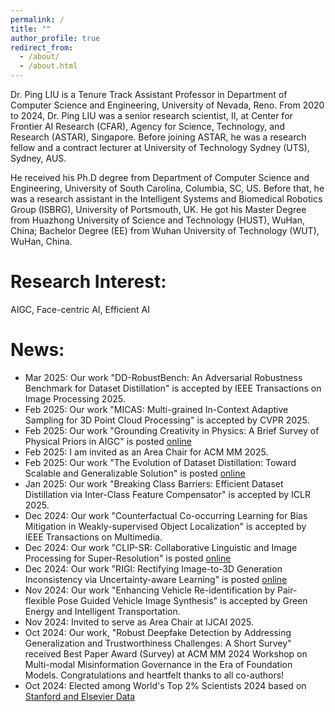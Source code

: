 ```yaml
---
permalink: /
title: ""
author_profile: true
redirect_from: 
  - /about/
  - /about.html
---
```


Dr. Ping LIU is a Tenure Track Assistant Professor in Department of Computer Science and Engineering, University of Nevada, Reno. From 2020 to 2024, Dr. Ping LIU was a senior research scientist, II, at Center for Frontier AI Research (CFAR), Agency for Science, Technology, and Research (ASTAR), Singapore. Before joining ASTAR, he was a research fellow and a contract lecturer at University of Technology Sydney (UTS), Sydney, AUS.  

He received his Ph.D degree from  Department of Computer Science and Engineering, University of South Carolina, Columbia, SC, US.  Before that, he was a research assistant in the Intelligent Systems and Biomedical Robotics Group (ISBRG), University of Portsmouth, UK.  He got his Master Degree from Huazhong University of Science and Technology (HUST), WuHan, China;  Bachelor Degree (EE) from Wuhan University of Technology (WUT), WuHan, China.


Research Interest:
======
AIGC, Face-centric AI, Efficient AI
 
News:
======
* Mar 2025: Our work "DD-RobustBench: An Adversarial Robustness Benchmark for Dataset Distillation" is accepted by IEEE Transactions on Image Processing 2025.
* Feb 2025: Our work "MICAS: Multi-grained In-Context Adaptive Sampling for 3D Point Cloud Processing" is accepted by CVPR 2025. 
* Feb 2025: Our work "Grounding Creativity in Physics: A Brief Survey of Physical Priors in AIGC" is posted [online](https://arxiv.org/pdf/2502.07007)
* Feb 2025: I am invited as an Area Chair for ACM MM 2025.
* Feb 2025: Our work "The Evolution of Dataset Distillation: Toward Scalable and Generalizable Solution" is posted [online](https://arxiv.org/abs/2502.05673)
* Jan 2025: Our work "Breaking Class Barriers: Efficient Dataset Distillation via Inter-Class Feature Compensator" is accepted by ICLR 2025. 
* Dec 2024: Our work "Counterfactual Co-occurring Learning for Bias Mitigation in Weakly-supervised Object Localization" is accepted by IEEE Transactions on Multimedia. 
* Dec 2024: Our work "CLIP-SR: Collaborative Linguistic and Image Processing for Super-Resolution" is posted [online](https://arxiv.org/abs/2412.11609)
* Dec 2024: Our work "RIGI: Rectifying Image-to-3D Generation Inconsistency via Uncertainty-aware Learning" is posted [online](https://arxiv.org/abs/2411.18866)
* Nov 2024: Our work "Enhancing Vehicle Re-identification by Pair-flexible Pose Guided Vehicle Image Synthesis" is accepted by Green Energy and Intelligent Transportation. 
* Nov 2024: Invited to serve as Area Chair at IJCAI 2025.
* Oct 2024: Our work, "Robust Deepfake Detection by Addressing Generalization and Trustworthiness Challenges: A Short Survey" received Best Paper Award (Survey) at ACM MM 2024 Workshop on Multi-modal Misinformation Governance in the Era of Foundation Models. Congratulations and heartfelt thanks to all co-authors!
* Oct 2024: Elected among World's Top 2% Scientists 2024 based on [Stanford and Elsevier Data](https://topresearcherslist.com/Home/Search?AuthFull=liu%2C+ping)

<div id="clustrmaps-widget">
<script type="text/javascript" id="clustrmaps" src="//clustrmaps.com/map_v2.js?d=oXRv4M63JdtwBIkQ5oKu8c-q64iduHv6EuXiZlADu50&cl=ffffff&w=a"></script>
</div>
